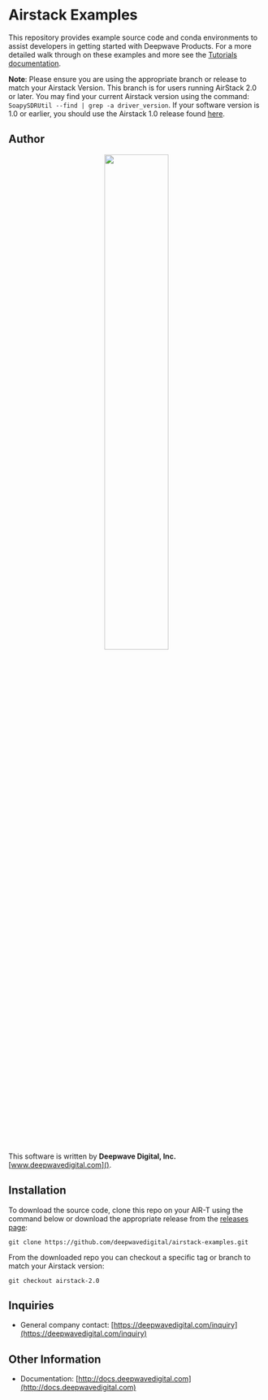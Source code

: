 # Airstack Examples
This repository provides example source code and conda environments to assist developers in getting started with Deepwave Products. For a more detailed walk through on these examples and more see the [Tutorials documentation](https://docs.deepwavedigital.com/Tutorials/).

**Note**: Please ensure you are using the appropriate branch or release to match your Airstack Version. This branch is for users running AirStack 2.0 or later. You may find your current Airstack version using the command: ```SoapySDRUtil --find | grep -a driver_version```. If your software version is 1.0 or earlier, you should use the Airstack 1.0 release found [here](https://github.com/deepwavedigital/airstack-examples/releases/tag/airstack-1.0).

## Author
<p align="center">
<img src="https://deepwavedigital.com/media/images/dwd2_crop_transparent.png" Width="50%" />
</p>

This software is written by **Deepwave Digital, Inc.** [www.deepwavedigital.com]().

## Installation
To download the source code, clone this repo on your AIR-T using the command below or download the appropriate release from the [releases page](https://github.com/deepwavedigital/airstack-examples/releases):
```
git clone https://github.com/deepwavedigital/airstack-examples.git
```
From the downloaded repo you can checkout a specific tag or branch to match your Airstack version:
```
git checkout airstack-2.0
```
## Inquiries
* General company contact: [https://deepwavedigital.com/inquiry](https://deepwavedigital.com/inquiry)
&nbsp;

## Other Information

* Documentation: [http://docs.deepwavedigital.com](http://docs.deepwavedigital.com)
